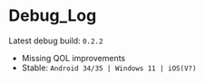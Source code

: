 # Debug_Log

Latest debug build: `0.2.2`

- Missing QOL improvements
- Stable: `Android 34/35 | Windows 11 | iOS(V?)`
